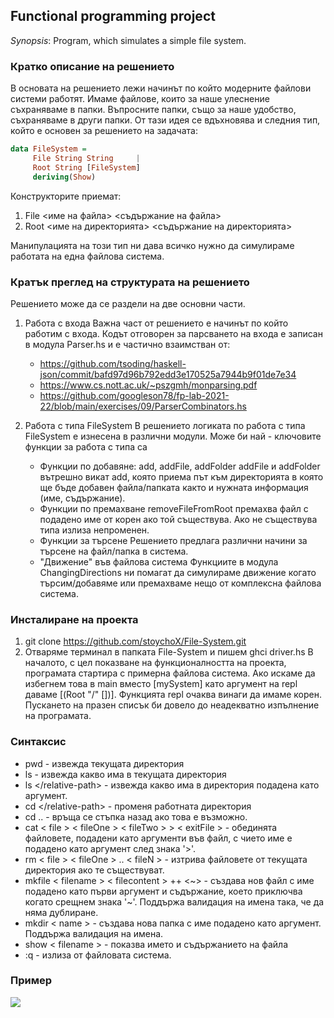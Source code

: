 ## **Functional programming project**
*Synopsis*: Program, which simulates a simple file system.

### Кратко описание на решението
В основата на решението лежи начинът по който модерните файлови системи работят. Имаме файлове, които за наше улеснение съхраняваме в папки. Въпросните папки, също за наше удобство, съхраняваме в други папки. От тази идея се вдъхновява и следния тип, който е основен за решението на задачата:

```haskell 
data FileSystem =
     File String String     |
     Root String [FileSystem]
     deriving(Show)
```
 Конструкторите приемат:
   1. File <име на файла> <съдържание на файла>
   2. Root <име на директорията> <съдържание на директорията>

Манипулацията на този тип ни дава всичко нужно да симулираме работата на една файлова система.

### Кратък преглед на структурата на решението
Решението може да се раздели на две основни части.
1. Работа с входа
     Важна част от решението е начинът по който работим с входа. Кодът отговорен за парсването на входа е записан в модула Parser.hs и е частично взаимстван от:

   * https://github.com/tsoding/haskell-json/commit/bafd97d96b792edd3e170525a7944b9f01de7e34
   * https://www.cs.nott.ac.uk/~pszgmh/monparsing.pdf
   * https://github.com/googleson78/fp-lab-2021-22/blob/main/exercises/09/ParserCombinators.hs
2. Работа с типа FileSystem
     В решението логиката по работа с типа FileSystem е изнесена в различни модули. Може би най - ключовите функции за работа с типа са
     * Функции по добавяне: add, addFile, addFolder
          addFile и addFolder вътрешно викат add, която приема път към директорията в която ще бъде добавен файла/папката както и нужната информация (име, съдържание).
     * Функции по премахване
          removeFileFromRoot премахва файл с подадено име от корен ако той съществува. Ако не съществува типа излиза непроменен.
     * Функции за търсене
        Решението предлага различни начини за търсене на файл/папка в система.
     * "Движение" във файлова система 
        Функциите в модула ChangingDirections ни помагат да симулираме движение когато търсим/добавяме или премахваме нещо от комплексна файлова система.

### Инсталиране на проекта
1. git clone https://github.com/stoychoX/File-System.git
2. Отваряме терминал в папката File-System и пишем ghci driver.hs
В началото, с цел показване на функционалността на проекта, програмата стартира с примерна файлова система.
Ако искаме да избегнем това в main вместо [mySystem] като аргумент на repl даваме [(Root "/" [])].
Функцията repl очаква винаги да имаме корен. Пускането на празен списък би довело до неадекватно изпълнение на програмата.


### Синтаксис
* pwd - извежда текущата директория
* ls - извежда какво има в текущата директория
* ls <\/relative-path> - извежда какво има в директория подадена като аргумент.
* cd <\/relative-path> - променя работната директория
* cd .. - връща се стъпка назад ако това е възможно.
* cat < file > < fileOne > < fileTwo > > < exitFile > - обединята файловете, подадени като аргументи във файл, с чието име е подадено като аргумент след знака '>'.
* rm < file > < fileOne > .. < fileN > - изтрива файловете от текущата директория ако те съществуват.
* mkfile < filename > < filecontent > ++ <~> - създава нов файл с име подадено като първи аргумент и съдържание, което приключва когато срещнем знака '~'. Поддържа валидация на имена така, че да няма дублиране.
* mkdir < name > - създава нова папка с име подадено като аргумент. Поддържа валидация на имена.
* show < filename > - показва името и съдържанието на файла
* :q - излиза от файловата система.


### Пример
![](example.bmp)
